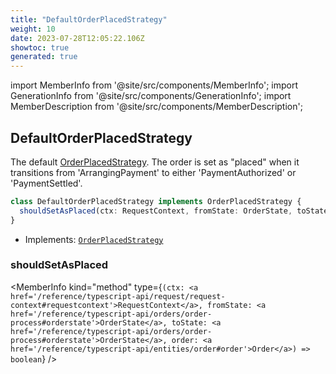 ```yaml
---
title: "DefaultOrderPlacedStrategy"
weight: 10
date: 2023-07-28T12:05:22.106Z
showtoc: true
generated: true
---
```

<!-- This file was generated from the Vendure source. Do not modify. Instead, re-run the "docs:build" script -->
import MemberInfo from '@site/src/components/MemberInfo';
import GenerationInfo from '@site/src/components/GenerationInfo';
import MemberDescription from '@site/src/components/MemberDescription';


## DefaultOrderPlacedStrategy

<GenerationInfo sourceFile="packages/core/src/config/order/default-order-placed-strategy.ts" sourceLine="14" packageName="@vendure/core" />

The default <a href='/reference/typescript-api/orders/order-placed-strategy#orderplacedstrategy'>OrderPlacedStrategy</a>. The order is set as "placed" when it transitions from
'ArrangingPayment' to either 'PaymentAuthorized' or 'PaymentSettled'.

```ts title="Signature"
class DefaultOrderPlacedStrategy implements OrderPlacedStrategy {
  shouldSetAsPlaced(ctx: RequestContext, fromState: OrderState, toState: OrderState, order: Order) => boolean;
}
```
* Implements: <code><a href='/reference/typescript-api/orders/order-placed-strategy#orderplacedstrategy'>OrderPlacedStrategy</a></code>



<div className="members-wrapper">

### shouldSetAsPlaced

<MemberInfo kind="method" type={`(ctx: <a href='/reference/typescript-api/request/request-context#requestcontext'>RequestContext</a>, fromState: <a href='/reference/typescript-api/orders/order-process#orderstate'>OrderState</a>, toState: <a href='/reference/typescript-api/orders/order-process#orderstate'>OrderState</a>, order: <a href='/reference/typescript-api/entities/order#order'>Order</a>) => boolean`}   />




</div>
